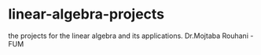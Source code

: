 # linear-algebra-projects
 the projects for the linear algebra and its applications. Dr.Mojtaba Rouhani - FUM
